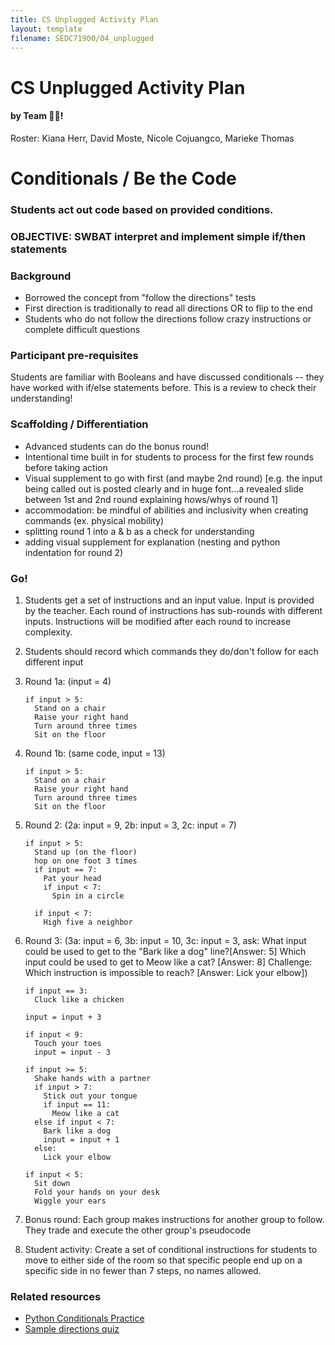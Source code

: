 ```yaml
---
title: CS Unplugged Activity Plan
layout: template
filename: SEDC71900/04_unplugged
--- 
```


# CS Unplugged Activity Plan
#### by Team :snake::wrench:!
Roster: Kiana Herr, David Moste, Nicole Cojuangco, Marieke Thomas

# Conditionals / Be the Code
### Students act out code based on provided conditions.
### OBJECTIVE: SWBAT interpret and implement simple if/then statements

### Background
* Borrowed the concept from "follow the directions" tests
* First direction is traditionally to read all directions OR to flip to the end
* Students who do not follow the directions follow crazy instructions or complete difficult questions

### Participant pre-requisites
Students are familiar with Booleans and have discussed conditionals -- they have worked with if/else statements before. This is a review to check their understanding!

### Scaffolding / Differentiation 
* Advanced students can do the bonus round!
* Intentional time built in for students to process for the first few rounds before taking action
* Visual supplement to go with first (and maybe 2nd round) [e.g. the input being called out is posted clearly and in huge font...a revealed slide between 1st and 2nd round explaining hows/whys of round 1]
* accommodation: be mindful of abilities and inclusivity when creating commands (ex. physical mobility)
* splitting round 1 into a & b as a check for understanding
* adding visual supplement for explanation (nesting and python indentation for round 2)

### Go!
1. Students get a set of instructions and an input value. Input is provided by the teacher. Each round of instructions has sub-rounds with different inputs. Instructions will be modified after each round to increase complexity.
2. Students should record which commands they do/don't follow for each different input
3. Round 1a: (input = 4)
   ```
   if input > 5:
     Stand on a chair
     Raise your right hand
     Turn around three times
     Sit on the floor
   ```

4. Round 1b: (same code, input = 13)
   ```
   if input > 5:
     Stand on a chair
     Raise your right hand
     Turn around three times
     Sit on the floor
   ```
   
5. Round 2: (2a: input = 9, 2b: input = 3, 2c: input = 7)
   ```
   if input > 5:
     Stand up (on the floor)
     hop on one foot 3 times
     if input == 7:
       Pat your head
       if input < 7:
         Spin in a circle
   
     if input < 7:
       High five a neighbor
   ```
6. Round 3: (3a: input = 6, 3b: input = 10, 3c: input = 3, ask: What input could be used to get to the "Bark like a dog" line?[Answer: 5] Which input could be used to get to Meow like a cat? [Answer: 8] Challenge: Which instruction is impossible to reach? [Answer: Lick your elbow])
   ```
   if input == 3:
     Cluck like a chicken
   
   input = input + 3
   
   if input < 9:
     Touch your toes
     input = input - 3
   
   if input >= 5:
     Shake hands with a partner
     if input > 7:
       Stick out your tongue
       if input == 11:
         Meow like a cat
     else if input < 7:
       Bark like a dog
       input = input + 1
     else:
       Lick your elbow
   
   if input < 5:
     Sit down
     Fold your hands on your desk
     Wiggle your ears
   ```
8. Bonus round: Each group makes instructions for another group to follow. They trade and execute the other group's pseudocode
9. Student activity: Create a set of conditional instructions for students to move to either side of the room so that specific people end up on a specific side in no fewer than 7 steps, no names allowed.
 
### Related resources
* [Python Conditionals Practice](http://introtopython.org/if_statements.html)
* [Sample directions quiz](http://www.sanchezclass.com/docs/Directions%20Test.pdf)

